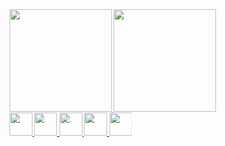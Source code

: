  <div>
  <a href="https://github.com/marcopolomoreno">
  <img height="180em" src="https://github-readme-stats.vercel.app/api?username=marcopolomoreno&show_icons=true&theme=dark&include_all_commits=true&count_private=true"/>
  <img height="180em" src="https://github-readme-stats.vercel.app/api/top-langs/?username=marcopolomoreno&layout=compact&langs_count=7&theme=dark"/>
</div>
 
 <div style="display: inline_block">
  <img height="40" src="https://cdn.jsdelivr.net/gh/devicons/devicon/icons/android/android-original.svg">
  <img height="40" src="https://cdn.jsdelivr.net/gh/devicons/devicon/icons/apple/apple-original.svg">
  <img height="40" src="https://cdn.jsdelivr.net/gh/devicons/devicon/icons/arduino/arduino-original-wordmark.svg">
  <img height="40" src="https://cdn.jsdelivr.net/gh/devicons/devicon/icons/bootstrap/bootstrap-plain-wordmark.svg">
  <img height="40" src="https://cdn.jsdelivr.net/gh/devicons/devicon/icons/c/c-original.svg">
 </div>

 
